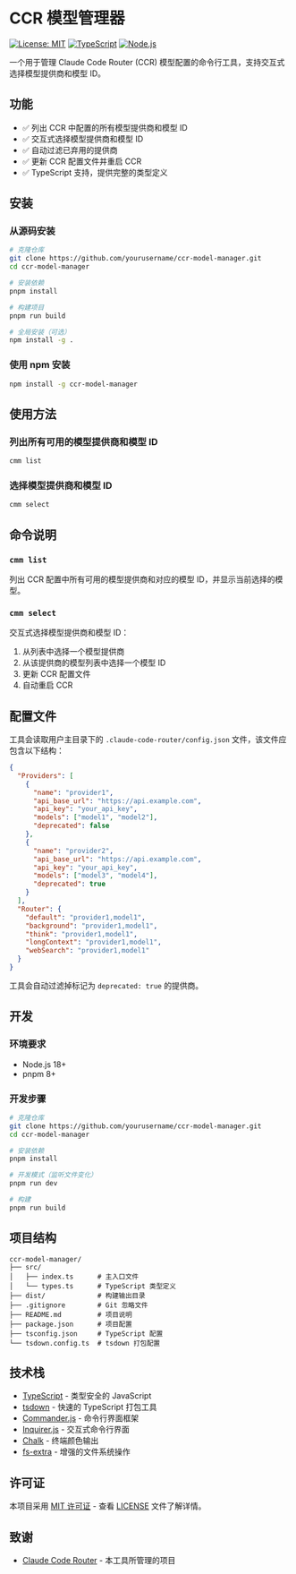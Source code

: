# CCR 模型管理器

[![License: MIT](https://img.shields.io/badge/License-MIT-yellow.svg)](https://opensource.org/licenses/MIT)
[![TypeScript](https://img.shields.io/badge/TypeScript-5.0+-blue.svg)](https://www.typescriptlang.org/)
[![Node.js](https://img.shields.io/badge/Node.js-18+-green.svg)](https://nodejs.org/)

一个用于管理 Claude Code Router (CCR) 模型配置的命令行工具，支持交互式选择模型提供商和模型 ID。

## 功能

- ✅ 列出 CCR 中配置的所有模型提供商和模型 ID
- ✅ 交互式选择模型提供商和模型 ID
- ✅ 自动过滤已弃用的提供商
- ✅ 更新 CCR 配置文件并重启 CCR
- ✅ TypeScript 支持，提供完整的类型定义

## 安装

### 从源码安装

```bash
# 克隆仓库
git clone https://github.com/yourusername/ccr-model-manager.git
cd ccr-model-manager

# 安装依赖
pnpm install

# 构建项目
pnpm run build

# 全局安装（可选）
npm install -g .
```

### 使用 npm 安装

```bash
npm install -g ccr-model-manager
```

## 使用方法

### 列出所有可用的模型提供商和模型 ID

```bash
cmm list
```

### 选择模型提供商和模型 ID

```bash
cmm select
```

## 命令说明

### `cmm list`

列出 CCR 配置中所有可用的模型提供商和对应的模型 ID，并显示当前选择的模型。

### `cmm select`

交互式选择模型提供商和模型 ID：

1. 从列表中选择一个模型提供商
2. 从该提供商的模型列表中选择一个模型 ID
3. 更新 CCR 配置文件
4. 自动重启 CCR

## 配置文件

工具会读取用户主目录下的 `.claude-code-router/config.json` 文件，该文件应包含以下结构：

```json
{
  "Providers": [
    {
      "name": "provider1",
      "api_base_url": "https://api.example.com",
      "api_key": "your_api_key",
      "models": ["model1", "model2"],
      "deprecated": false
    },
    {
      "name": "provider2",
      "api_base_url": "https://api.example.com",
      "api_key": "your_api_key",
      "models": ["model3", "model4"],
      "deprecated": true
    }
  ],
  "Router": {
    "default": "provider1,model1",
    "background": "provider1,model1",
    "think": "provider1,model1",
    "longContext": "provider1,model1",
    "webSearch": "provider1,model1"
  }
}
```

工具会自动过滤掉标记为 `deprecated: true` 的提供商。

## 开发

### 环境要求

- Node.js 18+
- pnpm 8+

### 开发步骤

```bash
# 克隆仓库
git clone https://github.com/yourusername/ccr-model-manager.git
cd ccr-model-manager

# 安装依赖
pnpm install

# 开发模式（监听文件变化）
pnpm run dev

# 构建
pnpm run build
```

## 项目结构

```
ccr-model-manager/
├── src/
│   ├── index.ts      # 主入口文件
│   └── types.ts      # TypeScript 类型定义
├── dist/             # 构建输出目录
├── .gitignore        # Git 忽略文件
├── README.md         # 项目说明
├── package.json      # 项目配置
├── tsconfig.json     # TypeScript 配置
└── tsdown.config.ts  # tsdown 打包配置
```

## 技术栈

- [TypeScript](https://www.typescriptlang.org/) - 类型安全的 JavaScript
- [tsdown](https://github.com/sxzz/tsdown) - 快速的 TypeScript 打包工具
- [Commander.js](https://commander.js/) - 命令行界面框架
- [Inquirer.js](https://github.com/SBoudrias/Inquirer.js/) - 交互式命令行界面
- [Chalk](https://github.com/chalk/chalk) - 终端颜色输出
- [fs-extra](https://github.com/jprichardson/node-fs-extra) - 增强的文件系统操作

## 许可证

本项目采用 [MIT 许可证](LICENSE) - 查看 [LICENSE](LICENSE) 文件了解详情。

## 致谢

- [Claude Code Router](https://github.com/example/claude-code-router) - 本工具所管理的项目

